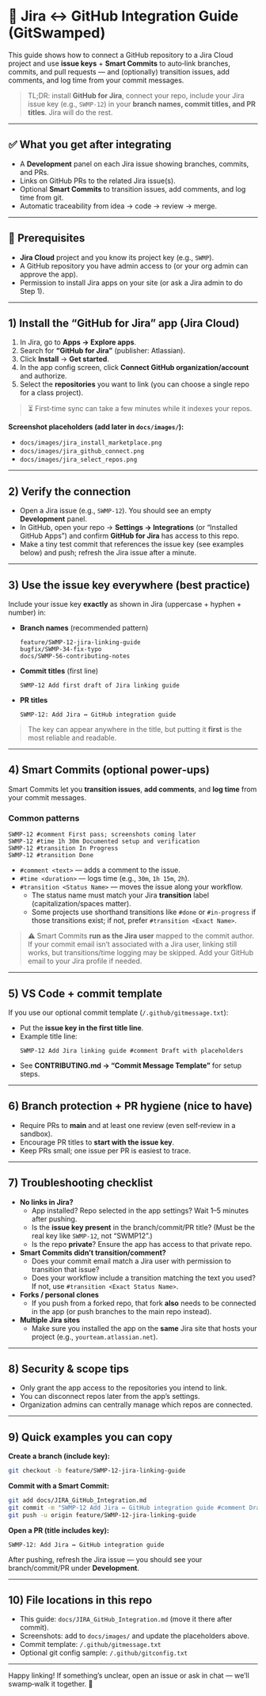 # 🔗 Jira ↔ GitHub Integration Guide (GitSwamped)

This guide shows how to connect a GitHub repository to a Jira Cloud project and use **issue keys** + **Smart Commits** to auto‑link branches, commits, and pull requests — and (optionally) transition issues, add comments, and log time from your commit messages.

> TL;DR: install **GitHub for Jira**, connect your repo, include your Jira issue key (e.g., `SWMP-12`) in your **branch names, commit titles, and PR titles**. Jira will do the rest.

---

## ✅ What you get after integrating
- A **Development** panel on each Jira issue showing branches, commits, and PRs.
- Links on GitHub PRs to the related Jira issue(s).
- Optional **Smart Commits** to transition issues, add comments, and log time from git.
- Automatic traceability from idea → code → review → merge.

---

## 🧰 Prerequisites
- **Jira Cloud** project and you know its project key (e.g., `SWMP`).
- A GitHub repository you have admin access to (or your org admin can approve the app).
- Permission to install Jira apps on your site (or ask a Jira admin to do Step 1).

---

## 1) Install the “GitHub for Jira” app (Jira Cloud)
1. In Jira, go to **Apps → Explore apps**.
2. Search for **“GitHub for Jira”** (publisher: Atlassian).
3. Click **Install** → **Get started**.
4. In the app config screen, click **Connect GitHub organization/account** and authorize.
5. Select the **repositories** you want to link (you can choose a single repo for a class project).

> ⏳ First‑time sync can take a few minutes while it indexes your repos.

**Screenshot placeholders (add later in `docs/images/`):**
- `docs/images/jira_install_marketplace.png`
- `docs/images/jira_github_connect.png`
- `docs/images/jira_select_repos.png`

---

## 2) Verify the connection
- Open a Jira issue (e.g., `SWMP-12`). You should see an empty **Development** panel.  
- In GitHub, open your repo → **Settings → Integrations** (or “Installed GitHub Apps”) and confirm **GitHub for Jira** has access to this repo.
- Make a tiny test commit that references the issue key (see examples below) and push; refresh the Jira issue after a minute.

---

## 3) Use the issue key everywhere (best practice)
Include your issue key **exactly** as shown in Jira (uppercase + hyphen + number) in:
- **Branch names** (recommended pattern)
  ```text
  feature/SWMP-12-jira-linking-guide
  bugfix/SWMP-34-fix-typo
  docs/SWMP-56-contributing-notes
  ```
- **Commit titles** (first line)
  ```text
  SWMP-12 Add first draft of Jira linking guide
  ```
- **PR titles**
  ```text
  SWMP-12: Add Jira ↔ GitHub integration guide
  ```

> The key can appear anywhere in the title, but putting it **first** is the most reliable and readable.

---

## 4) Smart Commits (optional power‑ups)
Smart Commits let you **transition issues**, **add comments**, and **log time** from your commit messages.

### Common patterns
```text
SWMP-12 #comment First pass; screenshots coming later
SWMP-12 #time 1h 30m Documented setup and verification
SWMP-12 #transition In Progress
SWMP-12 #transition Done
```

- `#comment <text>` — adds a comment to the issue.
- `#time <duration>` — logs time (e.g., `30m`, `1h 15m`, `2h`).
- `#transition <Status Name>` — moves the issue along your workflow.  
  - The status name must match your Jira **transition** label (capitalization/spaces matter).  
  - Some projects use shorthand transitions like `#done` or `#in-progress` if those transitions exist; if not, prefer `#transition <Exact Name>`.

> ⚠️ Smart Commits **run as the Jira user** mapped to the commit author. If your commit email isn’t associated with a Jira user, linking still works, but transitions/time logging may be skipped. Add your GitHub email to your Jira profile if needed.

---

## 5) VS Code + commit template
If you use our optional commit template (`/.github/gitmessage.txt`):
- Put the **issue key in the first title line**.
- Example title line:
  ```text
  SWMP-12 Add Jira linking guide #comment Draft with placeholders
  ```
- See **CONTRIBUTING.md → “Commit Message Template”** for setup steps.

---

## 6) Branch protection + PR hygiene (nice to have)
- Require PRs to **main** and at least one review (even self‑review in a sandbox).
- Encourage PR titles to **start with the issue key**.
- Keep PRs small; one issue per PR is easiest to trace.

---

## 7) Troubleshooting checklist
- **No links in Jira?**  
  - App installed? Repo selected in the app settings? Wait 1–5 minutes after pushing.  
  - Is the **issue key present** in the branch/commit/PR title? (Must be the real key like `SWMP-12`, not “SWMP12”.)  
  - Is the repo **private**? Ensure the app has access to that private repo.
- **Smart Commits didn’t transition/comment?**  
  - Does your commit email match a Jira user with permission to transition that issue?  
  - Does your workflow include a transition matching the text you used? If not, use `#transition <Exact Status Name>`.
- **Forks / personal clones**  
  - If you push from a forked repo, that fork **also** needs to be connected in the app (or push branches to the main repo instead).
- **Multiple Jira sites**  
  - Make sure you installed the app on the **same** Jira site that hosts your project (e.g., `yourteam.atlassian.net`).

---

## 8) Security & scope tips
- Only grant the app access to the repositories you intend to link.  
- You can disconnect repos later from the app’s settings.  
- Organization admins can centrally manage which repos are connected.

---

## 9) Quick examples you can copy

**Create a branch (include key):**
```bash
git checkout -b feature/SWMP-12-jira-linking-guide
```

**Commit with a Smart Commit:**
```bash
git add docs/JIRA_GitHub_Integration.md
git commit -m "SWMP-12 Add Jira ↔ GitHub integration guide #comment Draft; screenshots placeholders added"
git push -u origin feature/SWMP-12-jira-linking-guide
```

**Open a PR (title includes key):**
```
SWMP-12: Add Jira ↔ GitHub integration guide
```

After pushing, refresh the Jira issue — you should see your branch/commit/PR under **Development**.

---

## 10) File locations in this repo
- This guide: `docs/JIRA_GitHub_Integration.md` (move it there after commit).  
- Screenshots: add to `docs/images/` and update the placeholders above.  
- Commit template: `/.github/gitmessage.txt`  
- Optional git config sample: `/.github/gitconfig.txt`

---

Happy linking! If something’s unclear, open an issue or ask in chat — we’ll swamp‑walk it together. 🐊
